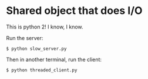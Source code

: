 # Shared object that does I/O

This is python 2! I know, I know.

Run the server:

```
$ python slow_server.py
```

Then in another terminal, run the client:

```
$ python threaded_client.py
```

